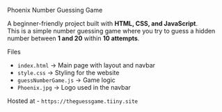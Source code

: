 Phoenix Number Guessing Game

A beginner-friendly project built with **HTML, CSS, and JavaScript**.  
This is a simple number guessing game where you try to guess a hidden number between **1 and 20** within **10 attempts**.  

Files
- `index.html` → Main page with layout and navbar  
- `style.css` → Styling for the website  
- `guessNumberGame.js` → Game logic   
- `Phoenix.jpg` → Logo used in the navbar

Hosted at - `https://theguessgame.tiiny.site`
